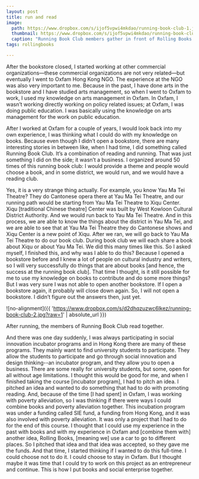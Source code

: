 ```yaml
---
layout: post
title: run and read
image:
  path: https://www.dropbox.com/s/ijof5vpwi4mkdao/running-book-club-1.jpg?raw=1
  thumbnail: https://www.dropbox.com/s/ijof5vpwi4mkdao/running-book-club-1.jpg?raw=1
  caption: "Running Book Club members gather in front of Rolling Books."
tags: rollingbooks

---
```


After the bookstore closed, I started working at other commercial organizations—these commercial organizations are not very related—but eventually I went to Oxfam Hong Kong NGO. The experience at the NGO was also very important to me. Because in the past, I have done arts in the bookstore and I have studied arts management, so when I went to Oxfam to work, I used my knowledge on arts management in Oxfam. In Oxfam, I wasn’t working directly working on policy related issues; at Oxfam, I was doing public education. I was basically using the knowledge on arts management for the work on public education.

After I worked at Oxfam for a couple of years, I would look back into my own experience, I was thinking what I could do with my knowledge on books. Because even though I didn’t open a bookstore, there are many interesting stories in between like, when I had time, I did something called Running Book Club. It’s a combination of reading and running. That was just something I did on the side; it wasn’t a business. I organized around 50 times of this running book club: I would provide a theme and people would choose a book, and in some district, we would run, and we would have a reading club. 

Yes, it is a very strange thing actually. For example, you know Yau Ma Tei Theatre? They do Cantonese opera there at Yau Ma Tei Theatre, and our running path would be starting from Yau Ma Tei Theatre to Xiqu Center. Xiqu [traditional Chinese theatre] Center was built by West Kowloon Cultural District Authority. And we would run back to Yau Ma Tei Theatre. And in this process, we are able to know the things about the district in Yau Ma Tei, and we are able to see that at Yau Ma Tei Theatre they do Cantonese shows and Xiqu Center is a new point of Xiqu. After we ran, we will go back to Yau Ma Tei Theatre to do our book club. During book club we will each share a book about Xiqu or about Yau Ma Tei. We did this many times like this. So I asked myself, I finished this, and why was I able to do this? Because I opened a bookstore before and I knew a lot of people on cultural industry and writers, so I will very successfully do things that are about books [and hence, the success at the running book club]. That time I thought, is it still possible for me to use my knowledge on books to contribute and do some more things? But I was very sure I was not able to open another bookstore. If I open a bookstore again, it probably will close down again. So, I will not open a bookstore. I didn’t figure out the answers then, just yet. 

![no-alignment]({{ 'https://www.dropbox.com/s/d2dhqzuzwc6lkez/running-book-club-2.jpg?raw=1' | absolute_url }})
  <figcaption>After running, the members of Running Book Club read together.</figcaption>
  
And there was one day suddenly, I was always participating in social innovation incubator programs and in Hong Kong there are many of these programs. They mainly want to find university students to participate. They allow the students to participate and go through social innovation and design thinking--an incubator program, and they allow you to open a business. There are some really for university students, but some, open for all without age limitations. I thought this would be good for me, and when I finished taking the course [incubator program], I had to pitch an idea. I pitched an idea and wanted to do something that had to do with promoting reading. And, because of the time [I had spent] in Oxfam, I was working with poverty alleviation, so I was thinking if there were ways I could combine books and poverty alleviation together. This incubation program was under a funding called SIE fund, a funding from Hong Kong, and it was also involved with poverty alleviation. It was only a project that I had to do for the end of this course. I thought that I could use my experience in the past with books and with my experience in Oxfam and [combine them with] another idea, Rolling Books, [meaning we] use a car to go to different places. So I pitched that idea and that idea was accepted, so they gave me the funds. And that time, I started thinking if I wanted to do this full-time. I could choose not to do it. I could choose to stay in Oxfam. But I thought maybe it was time that I could try to work on this project as an entrepreneur and continue. This is how I put books and social enterprise together.  

